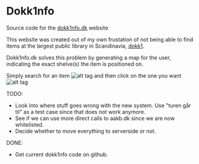 # Dokk1nfo
Source code for the [dokk1nfo.dk](www.dokk1nfo.dk) website

This website was created out of my own frustation of not being able to find items at the largest public library in Scandinavia, [dokk1](https://en.wikipedia.org/wiki/Dokk1#Library_and_culture_center).

Dokk1nfo.dk solves this problem by generating a map for the user, indicating the exact shelve(s) the item is positioned on.

Simply search for an item
![alt tag](https://www.mtherkildsen.dk/bl-content/uploads/figures/bib_related/search_results.png)
and then click on the one you want
![alt tag](https://www.mtherkildsen.dk/bl-content/uploads/figures/bib_related/map.png)

TODO:
- Look into where stuff goes wrong with the new system. Use "turen går til" as a test case since that does not work anymore. 
- See if we can use more direct calls to aakb.dk since we are now whitelisted. 
- Decide whether to move everything to serverside or not. 

DONE:
- Get current dokk1nfo code on github.
